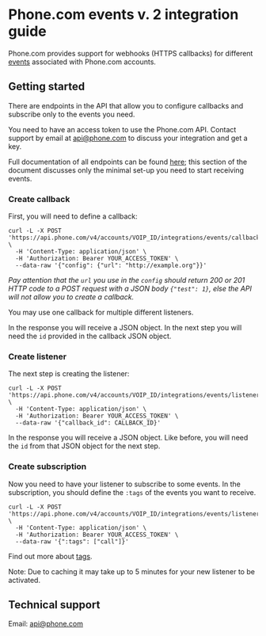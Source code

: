 # Phone.com events v. 2 integration guide

Phone.com provides support for webhooks (HTTPS callbacks) for different [events](./docs/events-format.md) associated with Phone.com accounts.

## Getting started

There are endpoints in the API that allow you to configure callbacks and subscribe only to the events you need.

You need to have an access token to use the Phone.com API. Contact support by email at api@phone.com to discuss your integration and get a key.

Full documentation of all endpoints can be found [here](./docs/api-endpoints.md); this section of the document discusses only the minimal set-up you need to start receiving events.

### Create callback

First, you will need to define a callback:

```
curl -L -X POST 'https://api.phone.com/v4/accounts/VOIP_ID/integrations/events/callbacks' \
  -H 'Content-Type: application/json' \
  -H 'Authorization: Bearer YOUR_ACCESS_TOKEN' \
  --data-raw '{"config": {"url": "http://example.org"}}'
```

_Pay attention that the `url` you use in the `config` should return 200 or 201 HTTP code to a POST request with a JSON body `{"test": 1}`, else the API will not allow you to create a callback._

You may use one callback for multiple different listeners.

In the response you will receive a JSON object.  In the next step you will need the `id` provided in the callback JSON object.

### Create listener

The next step is creating the listener:

```
curl -L -X POST 'https://api.phone.com/v4/accounts/VOIP_ID/integrations/events/listeners' \
  -H 'Content-Type: application/json' \
  -H 'Authorization: Bearer YOUR_ACCESS_TOKEN' \
  --data-raw '{"callback_id": CALLBACK_ID}'
```

In the response you will receive a JSON object. Like before, you will need the `id` from that JSON object for the next step.

### Create subscription

Now you need to have your listener to subscribe to some events. In the subscription, you should define the `:tags` of the events you want to receive.

```
curl -L -X POST 'https://api.phone.com/v4/accounts/VOIP_ID/integrations/events/listeners/LISTENER_ID/subscriptions' \
  -H 'Content-Type: application/json' \
  -H 'Authorization: Bearer YOUR_ACCESS_TOKEN' \
  --data-raw '{":tags": ["call"]}'
```

Find out more about [tags](./docs/tags.md).

Note: Due to caching it may take up to 5 minutes for your new listener to be activated.

## Technical support

Email: api@phone.com
